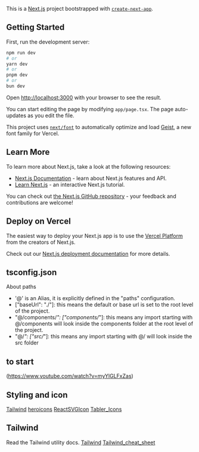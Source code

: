 This is a [Next.js](https://nextjs.org) project bootstrapped with [`create-next-app`](https://nextjs.org/docs/app/api-reference/cli/create-next-app).

## Getting Started

First, run the development server:

```bash
npm run dev
# or
yarn dev
# or
pnpm dev
# or
bun dev
```

Open [http://localhost:3000](http://localhost:3000) with your browser to see the result.

You can start editing the page by modifying `app/page.tsx`. The page auto-updates as you edit the file.

This project uses [`next/font`](https://nextjs.org/docs/app/building-your-application/optimizing/fonts) to automatically optimize and load [Geist](https://vercel.com/font), a new font family for Vercel.

## Learn More

To learn more about Next.js, take a look at the following resources:

- [Next.js Documentation](https://nextjs.org/docs) - learn about Next.js features and API.
- [Learn Next.js](https://nextjs.org/learn) - an interactive Next.js tutorial.

You can check out [the Next.js GitHub repository](https://github.com/vercel/next.js) - your feedback and contributions are welcome!

## Deploy on Vercel

The easiest way to deploy your Next.js app is to use the [Vercel Platform](https://vercel.com/new?utm_medium=default-template&filter=next.js&utm_source=create-next-app&utm_campaign=create-next-app-readme) from the creators of Next.js.

Check out our [Next.js deployment documentation](https://nextjs.org/docs/app/building-your-application/deploying) for more details.

## tsconfig.json
About paths
* '@' is an Alias, it is explicitly defined in the "paths" configuration.
* ["baseUrl": "./"]: this means the default or base url is set to the root level of the project.
* "@/components/*": ["components/*"]: this means any import starting with @/components will look inside the components folder at the root level of the project.
* "@/*": ["src/*"]: this means any import starting with @/ will look inside the src folder

## to start
(https://www.youtube.com/watch?v=myYlGLFxZas)

## Styling and icon
[Tailwind](https://tailwindcss.com/docs/responsive-design)
[heroicons](https://heroicons.com/outline)
[ReactSVGIcon](https://reactsvgicons.com)
[Tabler_Icons](https://tablericons.com/)

## Tailwind
Read the Tailwind utility docs.
[Tailwind](https://tailwindcss.com/docs/utility-first)
[Tailwind_cheat_sheet](https://nerdcave.com/tailwind-cheat-sheet)

